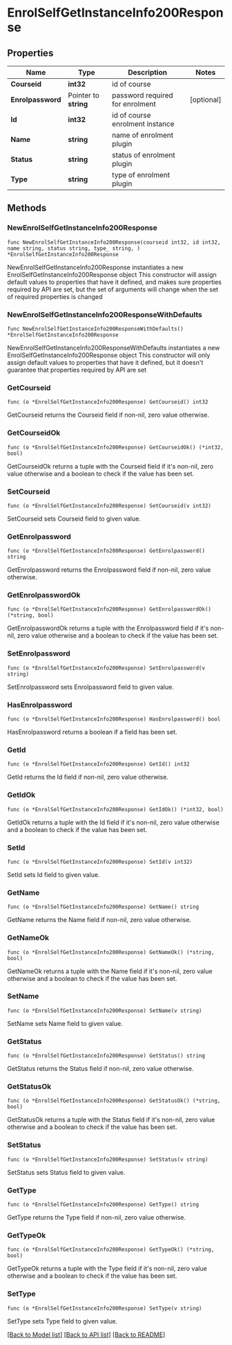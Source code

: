 # EnrolSelfGetInstanceInfo200Response

## Properties

Name | Type | Description | Notes
------------ | ------------- | ------------- | -------------
**Courseid** | **int32** | id of course | 
**Enrolpassword** | Pointer to **string** | password required for enrolment | [optional] 
**Id** | **int32** | id of course enrolment instance | 
**Name** | **string** | name of enrolment plugin | 
**Status** | **string** | status of enrolment plugin | 
**Type** | **string** | type of enrolment plugin | 

## Methods

### NewEnrolSelfGetInstanceInfo200Response

`func NewEnrolSelfGetInstanceInfo200Response(courseid int32, id int32, name string, status string, type_ string, ) *EnrolSelfGetInstanceInfo200Response`

NewEnrolSelfGetInstanceInfo200Response instantiates a new EnrolSelfGetInstanceInfo200Response object
This constructor will assign default values to properties that have it defined,
and makes sure properties required by API are set, but the set of arguments
will change when the set of required properties is changed

### NewEnrolSelfGetInstanceInfo200ResponseWithDefaults

`func NewEnrolSelfGetInstanceInfo200ResponseWithDefaults() *EnrolSelfGetInstanceInfo200Response`

NewEnrolSelfGetInstanceInfo200ResponseWithDefaults instantiates a new EnrolSelfGetInstanceInfo200Response object
This constructor will only assign default values to properties that have it defined,
but it doesn't guarantee that properties required by API are set

### GetCourseid

`func (o *EnrolSelfGetInstanceInfo200Response) GetCourseid() int32`

GetCourseid returns the Courseid field if non-nil, zero value otherwise.

### GetCourseidOk

`func (o *EnrolSelfGetInstanceInfo200Response) GetCourseidOk() (*int32, bool)`

GetCourseidOk returns a tuple with the Courseid field if it's non-nil, zero value otherwise
and a boolean to check if the value has been set.

### SetCourseid

`func (o *EnrolSelfGetInstanceInfo200Response) SetCourseid(v int32)`

SetCourseid sets Courseid field to given value.


### GetEnrolpassword

`func (o *EnrolSelfGetInstanceInfo200Response) GetEnrolpassword() string`

GetEnrolpassword returns the Enrolpassword field if non-nil, zero value otherwise.

### GetEnrolpasswordOk

`func (o *EnrolSelfGetInstanceInfo200Response) GetEnrolpasswordOk() (*string, bool)`

GetEnrolpasswordOk returns a tuple with the Enrolpassword field if it's non-nil, zero value otherwise
and a boolean to check if the value has been set.

### SetEnrolpassword

`func (o *EnrolSelfGetInstanceInfo200Response) SetEnrolpassword(v string)`

SetEnrolpassword sets Enrolpassword field to given value.

### HasEnrolpassword

`func (o *EnrolSelfGetInstanceInfo200Response) HasEnrolpassword() bool`

HasEnrolpassword returns a boolean if a field has been set.

### GetId

`func (o *EnrolSelfGetInstanceInfo200Response) GetId() int32`

GetId returns the Id field if non-nil, zero value otherwise.

### GetIdOk

`func (o *EnrolSelfGetInstanceInfo200Response) GetIdOk() (*int32, bool)`

GetIdOk returns a tuple with the Id field if it's non-nil, zero value otherwise
and a boolean to check if the value has been set.

### SetId

`func (o *EnrolSelfGetInstanceInfo200Response) SetId(v int32)`

SetId sets Id field to given value.


### GetName

`func (o *EnrolSelfGetInstanceInfo200Response) GetName() string`

GetName returns the Name field if non-nil, zero value otherwise.

### GetNameOk

`func (o *EnrolSelfGetInstanceInfo200Response) GetNameOk() (*string, bool)`

GetNameOk returns a tuple with the Name field if it's non-nil, zero value otherwise
and a boolean to check if the value has been set.

### SetName

`func (o *EnrolSelfGetInstanceInfo200Response) SetName(v string)`

SetName sets Name field to given value.


### GetStatus

`func (o *EnrolSelfGetInstanceInfo200Response) GetStatus() string`

GetStatus returns the Status field if non-nil, zero value otherwise.

### GetStatusOk

`func (o *EnrolSelfGetInstanceInfo200Response) GetStatusOk() (*string, bool)`

GetStatusOk returns a tuple with the Status field if it's non-nil, zero value otherwise
and a boolean to check if the value has been set.

### SetStatus

`func (o *EnrolSelfGetInstanceInfo200Response) SetStatus(v string)`

SetStatus sets Status field to given value.


### GetType

`func (o *EnrolSelfGetInstanceInfo200Response) GetType() string`

GetType returns the Type field if non-nil, zero value otherwise.

### GetTypeOk

`func (o *EnrolSelfGetInstanceInfo200Response) GetTypeOk() (*string, bool)`

GetTypeOk returns a tuple with the Type field if it's non-nil, zero value otherwise
and a boolean to check if the value has been set.

### SetType

`func (o *EnrolSelfGetInstanceInfo200Response) SetType(v string)`

SetType sets Type field to given value.



[[Back to Model list]](../README.md#documentation-for-models) [[Back to API list]](../README.md#documentation-for-api-endpoints) [[Back to README]](../README.md)


